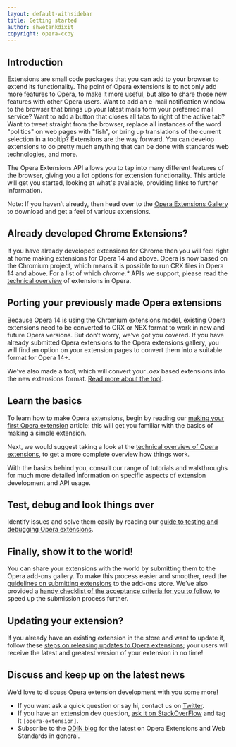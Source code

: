 ```yaml
---
layout: default-withsidebar
title: Getting started
author: shwetankdixit
copyright: opera-ccby
---
```


## Introduction

Extensions are small code packages that you can add to your browser to extend its functionality. The point of Opera extensions is to not only add more features to Opera, to make it more useful, but also to share those new features with other Opera users. Want to add an e-mail notification window to the browser that brings up your latest mails form your preferred mail service? Want to add a button that closes all tabs to right of the active tab? Want to tweet straight from the browser, replace all instances of the word "politics" on web pages with "fish", or bring up translations of the current selection in a tooltip? Extensions are the way forward. You can develop extensions to do pretty much anything that can be done with standards web technologies, and more.

The Opera Extensions API allows you to tap into many different features of the browser, giving you a lot options for extension functionality. This article will get you started, looking at what's available, providing links to further information.

Note: If you haven’t already, then head over to the [Opera Extensions Gallery](https://addons.opera.com/addons/extensions/) to download and get a feel of various extensions.

## Already developed Chrome Extensions?
If you have already developed extensions for Chrome then you will feel right at home making extensions for Opera 14 and above. Opera is now based on the Chromium project, which means it is possible to run CRX files in Opera 14 and above. For a list of which *chrome.\** APIs we support, please read the [technical overview](tut_architecture_overview.html) of extensions in Opera.

## Porting your previously made Opera extensions
Because Opera 14 is using the Chromium extensions model, existing Opera extensions need to be converted to CRX or NEX format to work in new and future Opera versions. But don’t worry, we’ve got you covered. If you have already submitted Opera extensions to the Opera extensions gallery, you will find an option on your extension pages to convert them into a suitable format for Opera 14+. 

We've also made a tool, which will convert your *.oex* based extensions into the new extensions format. [Read more about the tool](tut_conversion.html). 

## Learn the basics
To learn how to make Opera extensions, begin by reading our [making your first Opera extension](tut_basics.html) article: this will get you familiar with the basics of making a simple extension.

Next, we would suggest taking a look at the [technical overview of Opera extensions](tut_architecture_overview.html), to get a more complete overview how things work.

With the basics behind you, consult our range of tutorials and walkthroughs for much more detailed information on specific aspects of extension development and API usage. 

## Test, debug and look things over
Identify issues and solve them easily by reading our [guide to testing and debugging Opera extensions](tut_testing.html). 

## Finally, show it to the world!
You can share your extensions with the world by submitting them to the Opera add-ons gallery. To make this process easier and smoother, read the [guidelines on submitting extensions](tut_publishing_guidelines.html) to the add-ons store. We’ve also provided a [handy checklist of the acceptance criteria for you to follow](tut_publishing_guidelines.html#acceptance-criteria), to speed up the submission process further. 

## Updating your extension?
If you already have an existing extension in the store and want to update it, follow these [steps on releasing updates to Opera extensions](tut_publishing_new_version.html); your users will receive the latest and greatest version of your extension in no time! 

## Discuss and keep up on the latest news
We’d love to discuss Opera extension development with you some more! 

* If you want ask a quick question or say hi, contact us on [Twitter](https://twitter.com/odevrel/).
* If you have an extension dev question, [ask it on StackOverFlow](http://stackoverflow.com/questions/tagged/opera-extension) and tag it `[opera-extension]`.
* Subscribe to the [ODIN blog](http://my.opera.com/odin/blog/) for the latest on Opera Extensions and Web Standards in general.